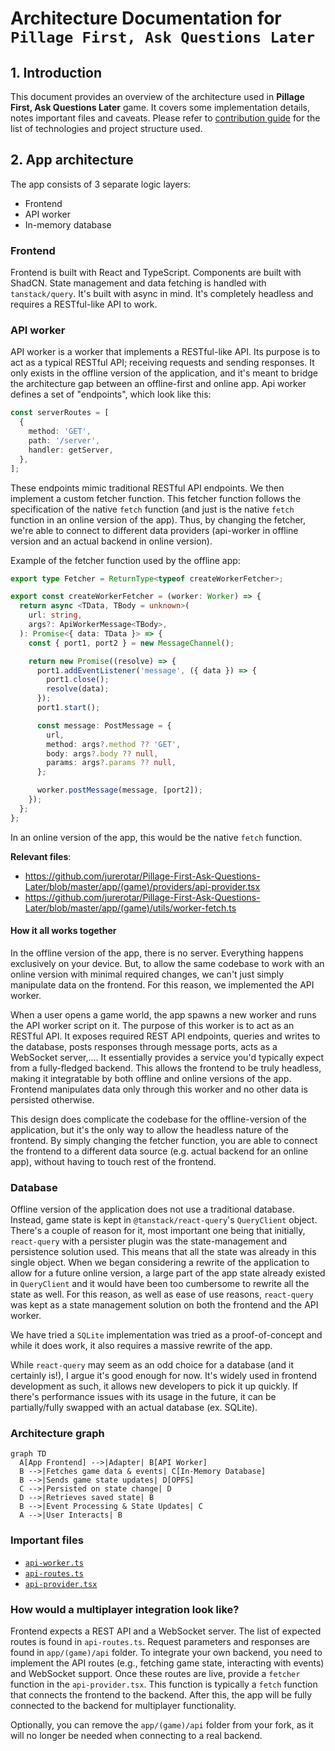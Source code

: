 # Architecture Documentation for `Pillage First, Ask Questions Later`

## 1. Introduction

This document provides an overview of the architecture used in **Pillage First, Ask Questions Later** game. It covers some implementation details, notes important files and caveats.
Please refer to [contribution guide](../CONTRIBUTING.md) for the list of technologies and project structure used.

## 2. App architecture

The app consists of 3 separate logic layers:

- Frontend
- API worker
- In-memory database

### Frontend

Frontend is built with React and TypeScript. Components are built with ShadCN. State management and data fetching is handled with `tanstack/query`. It's built with async in mind.
It's completely headless and requires a RESTful-like API to work.

### API worker

API worker is a worker that implements a RESTful-like API. Its purpose is to act as a typical RESTful API; receiving requests and sending responses.
It only exists in the offline version of the application, and it's meant to bridge the architecture gap between an offline-first and online app.
Api worker defines a set of "endpoints", which look like this:

```ts
const serverRoutes = [
  {
    method: 'GET',
    path: '/server',
    handler: getServer,
  },
];
```

These endpoints mimic traditional RESTful API endpoints. We then implement a custom fetcher function.
This fetcher function follows the specification of the native `fetch` function (and just is the native `fetch` function in an online version of the app).
Thus, by changing the fetcher, we're able to connect to different data providers (api-worker in offline version and an actual backend in online version).

Example of the fetcher function used by the offline app:

```ts
export type Fetcher = ReturnType<typeof createWorkerFetcher>;

export const createWorkerFetcher = (worker: Worker) => {
  return async <TData, TBody = unknown>(
    url: string,
    args?: ApiWorkerMessage<TBody>,
  ): Promise<{ data: TData }> => {
    const { port1, port2 } = new MessageChannel();

    return new Promise((resolve) => {
      port1.addEventListener('message', ({ data }) => {
        port1.close();
        resolve(data);
      });
      port1.start();

      const message: PostMessage = {
        url,
        method: args?.method ?? 'GET',
        body: args?.body ?? null,
        params: args?.params ?? null,
      };

      worker.postMessage(message, [port2]);
    });
  };
};
```

In an online version of the app, this would be the native `fetch` function.

**Relevant files**:
- https://github.com/jurerotar/Pillage-First-Ask-Questions-Later/blob/master/app/(game)/providers/api-provider.tsx
- https://github.com/jurerotar/Pillage-First-Ask-Questions-Later/blob/master/app/(game)/utils/worker-fetch.ts

#### How it all works together

In the offline version of the app, there is no server. Everything happens exclusively on your device.
But, to allow the same codebase to work with an online version with minimal required changes, we can't just simply manipulate data on the frontend.
For this reason, we implemented the API worker.

When a user opens a game world, the app spawns a new worker and runs the API worker script on it. The purpose of this
worker is to act as an RESTful API. It exposes required REST API endpoints, queries and writes to the database, posts responses through
message
ports, acts as a WebSocket server,.... It essentially provides a service you'd typically expect from a fully-fledged backend. This allows
the frontend to be truly headless, making it integratable by both offline and online versions of the app. Frontend manipulates data only through this worker and no other data is persisted otherwise.

This design does complicate the codebase for the offline-version of the application, but it's the only way to allow the headless nature of
the frontend. By simply changing the fetcher function, you are able to connect the frontend to a different data
source (e.g. actual backend for an online app), without having to touch rest of the frontend.

### Database

Offline version of the application does not use a traditional database.
Instead, game state is kept in `@tanstack/react-query`'s `QueryClient` object. There's a couple of reason for it, most important one being that initially, `react-query` with a persister plugin was the state-management and persistence solution used.
This means that all the state was already in this single object. When we began considering a rewrite of the application to allow for a future online version, a large part of the app state already existed in `QueryClient` and it would have been too cumbersome to rewrite all the state as well.
For this reason, as well as ease of use reasons, `react-query` was kept as a state management solution on both the frontend and the API worker.

We have tried a `SQLite` implementation was tried as a proof-of-concept and while it does work, it also requires a massive rewrite of the app.

While `react-query` may seem as an odd choice for a database (and it certainly is!), I argue it's good enough for now. It's widely used in
frontend development as such, it allows new
developers to pick it up quickly. If there's performance issues with its usage in the future, it can be partially/fully swapped with an
actual database (ex. SQLite).

### Architecture graph

```mermaid
graph TD
  A[App Frontend] -->|Adapter| B[API Worker]
  B -->|Fetches game data & events| C[In-Memory Database]
  B -->|Sends game state updates| D[OPFS]
  C -->|Persisted on state change| D
  D -->|Retrieves saved state| B
  B -->|Event Processing & State Updates| C
  A -->|User Interacts| B
```

### Important files

- [`api-worker.ts`](/app/(game)/api/workers/api-worker.ts)
- [`api-routes.ts`](/app/(game)/api/api-routes.ts)
- [`api-provider.tsx`](/app/(game)/providers/api-provider.tsx)

### How would a multiplayer integration look like?

Frontend expects a REST API and a WebSocket server. The list of expected routes is found in `api-routes.ts`. Request parameters and responses
are found in `app/(game)/api` folder. To integrate your own backend, you need to implement the API routes (e.g., fetching game state,
interacting with events) and WebSocket support. Once these routes are live, provide a `fetcher` function in the `api-provider.tsx`. This
function is typically a `fetch` function that connects the frontend to the backend. After this, the app will be fully connected to the
backend
for multiplayer functionality.

Optionally, you can remove the `app/(game)/api` folder from your fork, as it will no longer be needed when connecting to a real backend.

